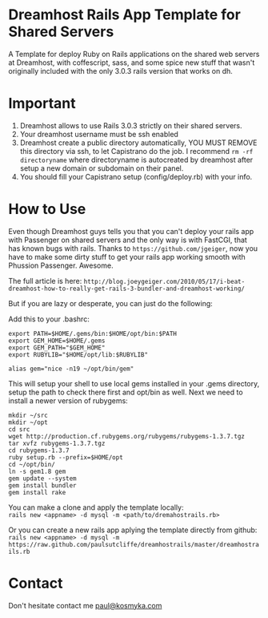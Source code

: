 Dreamhost Rails App Template for Shared Servers
===============================================

A Template for deploy Ruby on Rails applications on the shared web servers at Dreamhost, with coffescript, sass, and some spice new stuff that wasn't originally included with the only 3.0.3 rails version that works on dh.

Important
==========

1.  Dreamhost allows to use Rails 3.0.3 strictly on their shared servers.
2.  Your dreamhost username must be ssh enabled
3.  Dreamhost create a public directory automatically, YOU MUST REMOVE this directory via ssh, to let Capistrano do the job. I recommend  `rm -rf directoryname` where directoryname is autocreated by dreamhost after setup a new domain or subdomain on their panel.
4.  You should fill your Capistrano setup (config/deploy.rb) with your info.

How to Use
===========

Even though Dreamhost guys tells you that you can't deploy your rails app with Passenger on shared servers and the only way is with FastCGI, that has known bugs with rails. Thanks to `https://github.com/jgeiger`, now you have to make some dirty stuff to get your rails app working smooth with Phussion Passenger. Awesome.<br>

The full article is here: `http://blog.joeygeiger.com/2010/05/17/i-beat-dreamhost-how-to-really-get-rails-3-bundler-and-dreamhost-working/`<br>

But if you are lazy or desperate, you can just do the following:<br>

Add this to your .bashrc:

    export PATH=$HOME/.gems/bin:$HOME/opt/bin:$PATH
    export GEM_HOME=$HOME/.gems
    export GEM_PATH="$GEM_HOME"
    export RUBYLIB="$HOME/opt/lib:$RUBYLIB"

    alias gem="nice -n19 ~/opt/bin/gem"

This will setup your shell to use local gems installed in your .gems directory, setup the path to check there first and opt/bin as well. Next we need to install a newer version of rubygems:

    mkdir ~/src
    mkdir ~/opt
    cd src
    wget http://production.cf.rubygems.org/rubygems/rubygems-1.3.7.tgz
    tar xvfz rubygems-1.3.7.tgz
    cd rubygems-1.3.7
    ruby setup.rb --prefix=$HOME/opt
    cd ~/opt/bin/
    ln -s gem1.8 gem
    gem update --system
    gem install bundler
    gem install rake

You can make a clone and apply the template locally:<br>
`rails new <appname> -d mysql -m <path/to/dremahostrails.rb>`<br>

Or you can create a new rails app aplying the template directly from github:<br>
`rails new <appname> -d mysql -m https://raw.github.com/paulsutcliffe/dreamhostrails/master/dreamhostrails.rb`<br>

Contact
=======

Don't hesitate contact me paul@kosmyka.com
